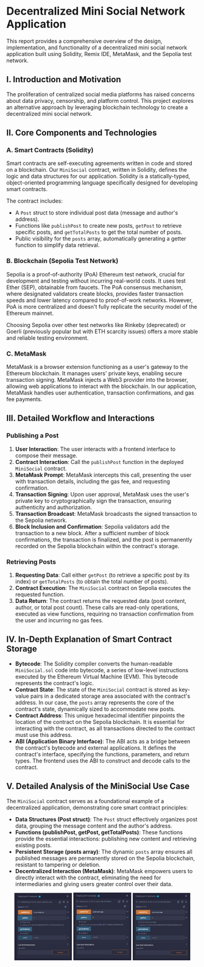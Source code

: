 # Decentralized Mini Social Network Application

This report provides a comprehensive overview of the design, implementation, and functionality of a decentralized mini social network application built using Solidity, Remix IDE, MetaMask, and the Sepolia test network.

## I. Introduction and Motivation

The proliferation of centralized social media platforms has raised concerns about data privacy, censorship, and platform control. This project explores an alternative approach by leveraging blockchain technology to create a decentralized mini social network.

## II. Core Components and Technologies

### A. Smart Contracts (Solidity)

Smart contracts are self-executing agreements written in code and stored on a blockchain. Our `MiniSocial` contract, written in Solidity, defines the logic and data structures for our application. Solidity is a statically-typed, object-oriented programming language specifically designed for developing smart contracts.

The contract includes:
- A `Post` struct to store individual post data (message and author's address).
- Functions like `publishPost` to create new posts, `getPost` to retrieve specific posts, and `getTotalPosts` to get the total number of posts.
- Public visibility for the `posts` array, automatically generating a getter function to simplify data retrieval.

### B. Blockchain (Sepolia Test Network)

Sepolia is a proof-of-authority (PoA) Ethereum test network, crucial for development and testing without incurring real-world costs. It uses test Ether (SEP), obtainable from faucets. The PoA consensus mechanism, where designated validators create blocks, provides faster transaction speeds and lower latency compared to proof-of-work networks. However, PoA is more centralized and doesn't fully replicate the security model of the Ethereum mainnet.

Choosing Sepolia over other test networks like Rinkeby (deprecated) or Goerli (previously popular but with ETH scarcity issues) offers a more stable and reliable testing environment.

### C. MetaMask

MetaMask is a browser extension functioning as a user's gateway to the Ethereum blockchain. It manages users' private keys, enabling secure transaction signing. MetaMask injects a Web3 provider into the browser, allowing web applications to interact with the blockchain. In our application, MetaMask handles user authentication, transaction confirmations, and gas fee payments.

## III. Detailed Workflow and Interactions

### Publishing a Post

1. **User Interaction**: The user interacts with a frontend interface to compose their message.
2. **Contract Interaction**: Call the `publishPost` function in the deployed `MiniSocial` contract.
3. **MetaMask Prompt**: MetaMask intercepts this call, presenting the user with transaction details, including the gas fee, and requesting confirmation.
4. **Transaction Signing**: Upon user approval, MetaMask uses the user's private key to cryptographically sign the transaction, ensuring authenticity and authorization.
5. **Transaction Broadcast**: MetaMask broadcasts the signed transaction to the Sepolia network.
6. **Block Inclusion and Confirmation**: Sepolia validators add the transaction to a new block. After a sufficient number of block confirmations, the transaction is finalized, and the post is permanently recorded on the Sepolia blockchain within the contract's storage.

### Retrieving Posts

1. **Requesting Data**: Call either `getPost` (to retrieve a specific post by its index) or `getTotalPosts` (to obtain the total number of posts).
2. **Contract Execution**: The `MiniSocial` contract on Sepolia executes the requested function.
3. **Data Return**: The contract returns the requested data (post content, author, or total post count). These calls are read-only operations, executed as view functions, requiring no transaction confirmation from the user and incurring no gas fees.

## IV. In-Depth Explanation of Smart Contract Storage

- **Bytecode**: The Solidity compiler converts the human-readable `MiniSocial.sol` code into bytecode, a series of low-level instructions executed by the Ethereum Virtual Machine (EVM). This bytecode represents the contract's logic.
- **Contract State**: The state of the `MiniSocial` contract is stored as key-value pairs in a dedicated storage area associated with the contract's address. In our case, the `posts` array represents the core of the contract's state, dynamically sized to accommodate new posts.
- **Contract Address**: This unique hexadecimal identifier pinpoints the location of the contract on the Sepolia blockchain. It is essential for interacting with the contract, as all transactions directed to the contract must use this address.
- **ABI (Application Binary Interface)**: The ABI acts as a bridge between the contract's bytecode and external applications. It defines the contract's interface, specifying the functions, parameters, and return types. The frontend uses the ABI to construct and decode calls to the contract.

## V. Detailed Analysis of the MiniSocial Use Case

The `MiniSocial` contract serves as a foundational example of a decentralized application, demonstrating core smart contract principles:

- **Data Structures (Post struct)**: The `Post` struct effectively organizes post data, grouping the message content and the author's address.
- **Functions (publishPost, getPost, getTotalPosts)**: These functions provide the essential interactions: publishing new content and retrieving existing posts.
- **Persistent Storage (posts array)**: The dynamic `posts` array ensures all published messages are permanently stored on the Sepolia blockchain, resistant to tampering or deletion.
- **Decentralized Interaction (MetaMask)**: MetaMask empowers users to directly interact with the contract, eliminating the need for intermediaries and giving users greater control over their data.

<p align="center">
  <img src="vite-project\src\assets\221524.png" alt="Contract Structure" width="30%" />
  <img src="vite-project\src\assets\221604.png" alt="MetaMask Interface" width="30%" />
  <img src="vite-project\src\assets\221619.png" alt="Sepolia Test Network Transaction" width="30%" />
</p>